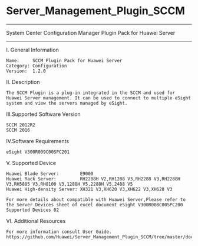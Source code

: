# Server_Management_Plugin_SCCM

****************************************************************************
System Center Configuration Manager Plugin Pack for Huawei Server
****************************************************************************

I. General Information

    Name:     SCCM Plugin Pack for Huawei Server
    Category: Configuration
    Version:  1.2.0


II. Description

    The SCCM Plugin is a plug-in integrated in the SCCM and used for Huawei Server management. It can be used to connect to multiple eSight system and view the servers managed by eSight.
	
III.Supported Software Version

    SCCM 2012R2
    SCCM 2016
        
IV.Software Requirements

    eSight V300R009C00SPC201
    
V. Supported Device

    Huawei Blade Server:        E9000
    Huawei Rack Server:         RH2288H V2,RH1288 V3,RH2288 V3,RH2288H V3,RH5885 V3,RH8100 V3,1288H V5,2288H V5,2488 V5
    Huawei High-density Server: XH321 V3,XH620 V3,XH622 V3,XH628 V3
    
    For more details about compatible with Huawei Server,Please refer to the Server Devices sheet of excel document eSight V300R008C00SPC200 Supported Devices 02


VI. Additional Resources

    For more information consult User Guide. https://github.com/Huawei/Server_Management_Plugin_SCCM/tree/master/docs
